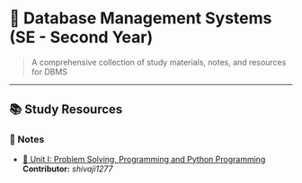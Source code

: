 # 📘 Database Management Systems (SE - Second Year)

> A comprehensive collection of study materials, notes, and resources for DBMS

---

## 📚 Study Resources

### 📖 Notes
- [📘 Unit I: Problem Solving, Programming and Python Programming](https://drive.google.com/file/d/15b4q15m0AEHNwrxN_ztLiu2w_x0V7stN/view?usp=sharing)  
  **Contributor:** *shivaji1277*
  